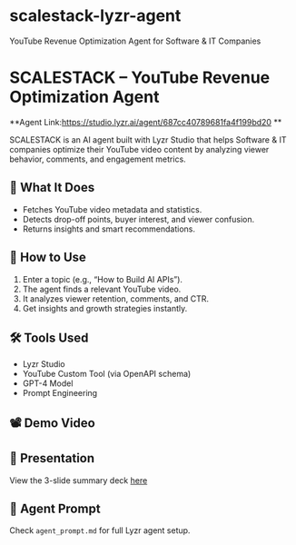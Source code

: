 # scalestack-lyzr-agent
YouTube Revenue Optimization Agent for Software &amp; IT Companies
# SCALESTACK – YouTube Revenue Optimization Agent
**Agent Link:https://studio.lyzr.ai/agent/687cc40789681fa4f199bd20
**

SCALESTACK is an AI agent built with Lyzr Studio that helps Software & IT companies optimize their YouTube video content by analyzing viewer behavior, comments, and engagement metrics.

## 🧠 What It Does
- Fetches YouTube video metadata and statistics.
- Detects drop-off points, buyer interest, and viewer confusion.
- Returns insights and smart recommendations.

## 🚀 How to Use
1. Enter a topic (e.g., “How to Build AI APIs”).
2. The agent finds a relevant YouTube video.
3. It analyzes viewer retention, comments, and CTR.
4. Get insights and growth strategies instantly.

## 🛠️ Tools Used
- Lyzr Studio
- YouTube Custom Tool (via OpenAPI schema)
- GPT-4 Model
- Prompt Engineering

## 📽️ Demo Video


## 📄 Presentation
View the 3-slide summary deck [here](./docs/presentation.pdf)

## 🧰 Agent Prompt
Check `agent_prompt.md` for full Lyzr agent setup.
